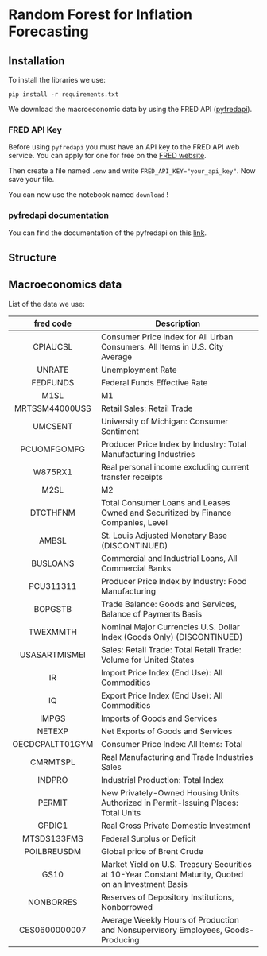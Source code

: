 # Random Forest for Inflation Forecasting

## Installation

To install the libraries we use:

```
pip install -r requirements.txt
```

We download the macroeconomic data by using the FRED API ([pyfredapi](https://github.com/gw-moore/pyfredapi)).

### FRED API Key

Before using `pyfredapi` you must have an API key to the FRED API web service. You can apply for one for free on the [FRED website](https://fred.stlouisfed.org/docs/api/api_key.html).

Then create a file named `.env` and write `FRED_API_KEY="your_api_key"`. Now save your file.

You can now use the notebook named `download` !

### pyfredapi documentation

You can find the documentation of the pyfredapi on this [link](https://pyfredapi.readthedocs.io/en/latest/).

## Structure


## Macroeconomics data

List of the data we use:


|    fred code    | Description                                                                                           |
| :-------------: | ----------------------------------------------------------------------------------------------------- |
|    CPIAUCSL    | Consumer Price Index for All Urban Consumers: All Items in U.S. City Average                          |
|     UNRATE     | Unemployment Rate                                                                                     |
|    FEDFUNDS    | Federal Funds Effective Rate                                                                         |
|      M1SL      | M1                                                                                                    |
| MRTSSM44000USS | Retail Sales: Retail Trade                                                                           |
|     UMCSENT     | University of Michigan: Consumer Sentiment                                                           |
|   PCUOMFGOMFG   | Producer Price Index by Industry: Total Manufacturing Industries                                     |
|     W875RX1     | Real personal income excluding current transfer receipts                                             |
|      M2SL      | M2                                                                                                    |
|    DTCTHFNM    | Total Consumer Loans and Leases Owned and Securitized by Finance Companies, Level                    |
|      AMBSL      | St. Louis Adjusted Monetary Base (DISCONTINUED)                                                      |
|    BUSLOANS    | Commercial and Industrial Loans, All Commercial Banks                                                |
|    PCU311311    | Producer Price Index by Industry: Food Manufacturing                                                 |
|     BOPGSTB     | Trade Balance: Goods and Services, Balance of Payments Basis                                         |
|    TWEXMMTH    | Nominal Major Currencies U.S. Dollar Index (Goods Only) (DISCONTINUED)                               |
|  USASARTMISMEI  | Sales: Retail Trade: Total Retail Trade: Volume for United States                                    |
|       IR       | Import Price Index (End Use): All Commodities                                                        |
|       IQ       | Export Price Index (End Use): All Commodities                                                        |
|      IMPGS      | Imports of Goods and Services                                                                         |
|     NETEXP     | Net Exports of Goods and Services                                                                     |
| OECDCPALTT01GYM | Consumer Price Index: All Items: Total                                                                |
|    CMRMTSPL    | Real Manufacturing and Trade Industries Sales                                                         |
|     INDPRO     | Industrial Production: Total Index                                                                    |
|     PERMIT     | New Privately-Owned Housing Units Authorized in Permit-Issuing Places: Total Units                   |
|     GPDIC1     | Real Gross Private Domestic Investment                                                                |
|   MTSDS133FMS   | Federal Surplus or Deficit                                                                            |
|   POILBREUSDM   | Global price of Brent Crude                                                                           |
|      GS10      | Market Yield on U.S. Treasury Securities at 10-Year Constant Maturity, Quoted on an Investment Basis |
|    NONBORRES    | Reserves of Depository Institutions, Nonborrowed                                                      |
|  CES0600000007  | Average Weekly Hours of Production and Nonsupervisory Employees, Goods-Producing                     |
